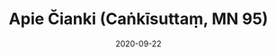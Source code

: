 ---
layout: page
title: 'Apie Čianki (Caṅkīsuttaṃ, MN 95)'
category: vidutinio
index:
sortIndex: 95
date: 2020-09-22
image:
  feature: Burmese.jpg
tags:
suttacentral: mn95
---